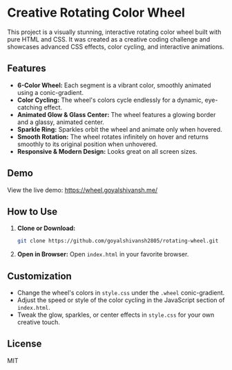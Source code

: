  # Creative Rotating Color Wheel

This project is a visually stunning, interactive rotating color wheel built with pure HTML and CSS. It was created as a creative coding challenge and showcases advanced CSS effects, color cycling, and interactive animations.

## Features
- **6-Color Wheel:** Each segment is a vibrant color, smoothly animated using a conic-gradient.
- **Color Cycling:** The wheel's colors cycle endlessly for a dynamic, eye-catching effect.
- **Animated Glow & Glass Center:** The wheel features a glowing border and a glassy, animated center.
- **Sparkle Ring:** Sparkles orbit the wheel and animate only when hovered.
- **Smooth Rotation:** The wheel rotates infinitely on hover and returns smoothly to its original position when unhovered.
- **Responsive & Modern Design:** Looks great on all screen sizes.

## Demo
View the live demo: https://wheel.goyalshivansh.me/

## How to Use
1. **Clone or Download:**
   ```bash
   git clone https://github.com/goyalshivansh2805/rotating-wheel.git
   ```
2. **Open in Browser:**
   Open `index.html` in your favorite browser.

## Customization
- Change the wheel's colors in `style.css` under the `.wheel` conic-gradient.
- Adjust the speed or style of the color cycling in the JavaScript section of `index.html`.
- Tweak the glow, sparkles, or center effects in `style.css` for your own creative touch.

## License
MIT
